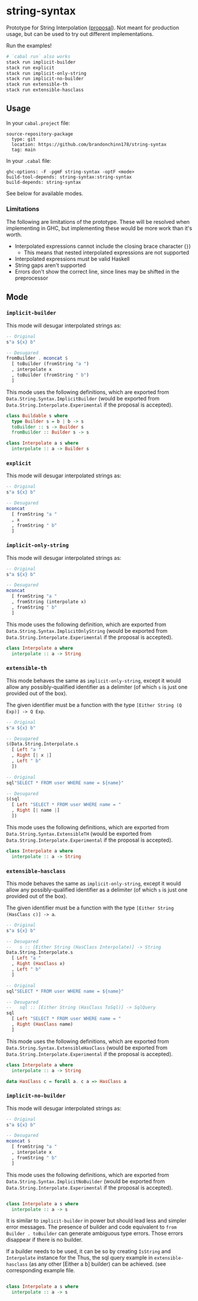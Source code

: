 # string-syntax

Prototype for String Interpolation ([proposal](https://github.com/ghc-proposals/ghc-proposals/pull/570)). Not meant for production usage, but can be used to try out different implementations.

Run the examples!

```bash
# `cabal run` also works
stack run implicit-builder
stack run explicit
stack run implicit-only-string
stack run implicit-no-builder
stack run extensible-th
stack run extensible-hasclass
```

## Usage

In your `cabal.project` file:

```cabal
source-repository-package
  type: git
  location: https://github.com/brandonchinn178/string-syntax
  tag: main
```

In your `.cabal` file:

```cabal
ghc-options: -F -pgmF string-syntax -optF <mode>
build-tool-depends: string-syntax:string-syntax
build-depends: string-syntax
```

See below for available modes.

### Limitations

The following are limitations of the prototype. These will be resolved when implementing in GHC, but implementing these would be more work than it's worth.

* Interpolated expressions cannot include the closing brace character (`}`)
    * This means that nested interpolated expressions are not supported
* Interpolated expressions must be valid Haskell
* String gaps aren't supported
* Errors don't show the correct line, since lines may be shifted in the preprocessor

## Mode

### `implicit-builder`

This mode will desugar interpolated strings as:

```haskell
-- Original
s"a ${x} b"

-- Desugared
fromBuilder . mconcat $
  [ toBuilder (fromString "a ")
  , interpolate x
  , toBuilder (fromString " b")
  ]
```

This mode uses the following definitions, which are exported from `Data.String.Syntax.ImplicitBuilder` (would be exported from `Data.String.Interpolate.Experimental` if the proposal is accepted).

```haskell
class Buildable s where
  type Builder s = b | b -> s
  toBuilder :: s -> Builder s
  fromBuilder :: Builder s -> s

class Interpolate a s where
  interpolate :: a -> Builder s
```

### `explicit`

This mode will desugar interpolated strings as:

```haskell
-- Original
s"a ${x} b"

-- Desugared
mconcat
  [ fromString "a "
  , x
  , fromString " b"
  ]
```

### `implicit-only-string`

This mode will desugar interpolated strings as:

```haskell
-- Original
s"a ${x} b"

-- Desugared
mconcat
  [ fromString "a "
  , fromString (interpolate x)
  , fromString " b"
  ]
```

This mode uses the following definition, which are exported from `Data.String.Syntax.ImplicitOnlyString` (would be exported from `Data.String.Interpolate.Experimental` if the proposal is accepted).

```haskell
class Interpolate a where
  interpolate :: a -> String
```

### `extensible-th`

This mode behaves the same as `implicit-only-string`, except it would allow any possibly-qualified identifier as a delimiter (of which `s` is just one provided out of the box).

The given identifier must be a function with the type `[Either String (Q Exp)] -> Q Exp`.

```haskell
-- Original
s"a ${x} b"

-- Desugared
$(Data.String.Interpolate.s
  [ Left "a "
  , Right [| x |]
  , Left " b"
  ])

-- Original
sql"SELECT * FROM user WHERE name = ${name}"

-- Desugared
$(sql
  [ Left "SELECT * FROM user WHERE name = "
  , Right [| name |]
  ])
```

This mode uses the following definitions, which are exported from `Data.String.Syntax.ExtensibleTH` (would be exported from `Data.String.Interpolate.Experimental` if the proposal is accepted).

```haskell
class Interpolate a where
  interpolate :: a -> String
```

### `extensible-hasclass`

This mode behaves the same as `implicit-only-string`, except it would allow any possibly-qualified identifier as a delimiter (of which `s` is just one provided out of the box).

The given identifier must be a function with the type `[Either String (HasClass c)] -> a`.

```haskell
-- Original
s"a ${x} b"

-- Desugared
--   s :: [Either String (HasClass Interpolate)] -> String
Data.String.Interpolate.s
  [ Left "a "
  , Right (HasClass x)
  , Left " b"
  ]

-- Original
sql"SELECT * FROM user WHERE name = ${name}"

-- Desugared
--   sql :: [Either String (HasClass ToSql)] -> SqlQuery
sql
  [ Left "SELECT * FROM user WHERE name = "
  , Right (HasClass name)
  ]
```

This mode uses the following definitions, which are exported from `Data.String.Syntax.ExtensibleHasClass` (would be exported from `Data.String.Interpolate.Experimental` if the proposal is accepted).

```haskell
class Interpolate a where
  interpolate :: a -> String

data HasClass c = forall a. c a => HasClass a
```

### `implicit-no-builder`

This mode will desugar interpolated strings as:

```haskell
-- Original
s"a ${x} b"

-- Desugared
mconcat $
  [ fromString "a "
  , interpolate x
  , fromString " b"
  ]
```

This mode uses the following definitions, which are exported from `Data.String.Syntax.ImplicitNoBuilder` (would be exported from `Data.String.Interpolate.Experimental` if the proposal is accepted).

```haskell

class Interpolate a s where
  interpolate :: a -> s
```

It is similar to `implicit-builder` in power but should lead less and simpler error messages. The presence of builder and code equivalent to `from Builder . toBuilder` can generate ambiguous type errors. Those errors disappear if there is no builder.

If a builder needs to be used, it can be so by creating `IsString` and `Interpolate` instance for the 
Thus, the sql query example in `extensible-hasclass` (as any other [Either a b] builder) can be achieved. (see corresponding example file.

```haskell

class Interpolate a s where
  interpolate :: a -> s
```
